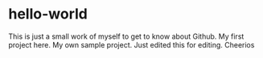 # hello-world
This is just a small work of myself to get to know about Github. My first project here. My own sample project.
Just edited this for editing. 
Cheerios
